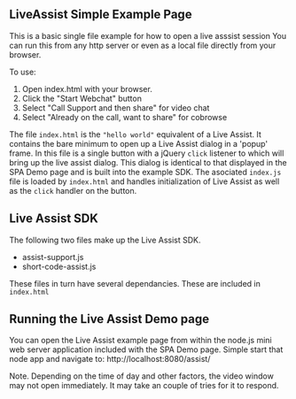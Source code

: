 ## LiveAssist Simple Example Page

This is a basic single file example for how to open a live asssist   session
You can run this from any http server or even as a local file directly from your browser. 

To use:
1. Open index.html with your browser.
2. Click the "Start Webchat" button
3. Select "Call Support and then share" for video chat
4. Select "Already on the call, want to share" for cobrowse

The file `index.html` is the `"hello world"` equivalent of a Live Assist.  It contains the bare minimum to open up a Live Assist dialog in a 'popup' frame.  In this file is a single button with a jQuery `click` listener to which will bring up the live assist dialog. This dialog is identical to that displayed in the SPA Demo page and is built into the example SDK.  The asociated `index.js` file is loaded by `index.html` and handles initialization of Live Assist as well as the `click` handler on the button. 

## Live Assist SDK
The following two files make up the Live Assist  SDK.
  - assist-support.js  
  - short-code-assist.js

These files in turn have several dependancies. These are included in `index.html`

## Running the Live Assist Demo page

You can  open the Live Assist example page from within the node.js mini web server application included with the SPA Demo page.  Simple start that node app and navigate to: http://localhost:8080/assist/ 

Note.  Depending on the time of day and other factors, the video window may not open immediately. It may take an couple of tries for it to respond.